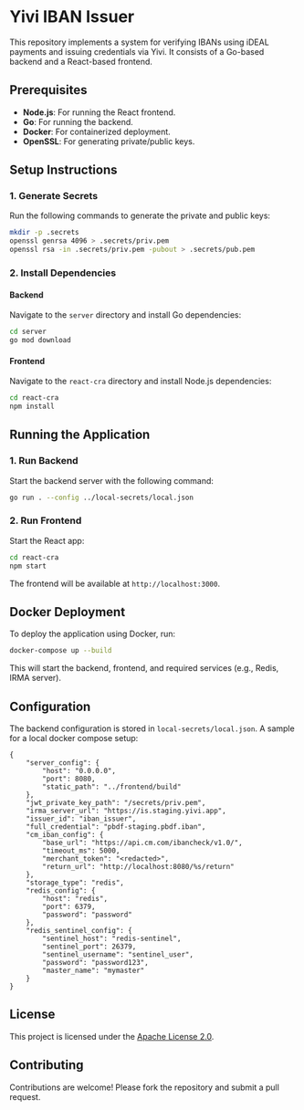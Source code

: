 # Yivi IBAN Issuer

This repository implements a system for verifying IBANs using iDEAL payments and issuing credentials via Yivi. It consists of a Go-based backend and a React-based frontend.

## Prerequisites

- **Node.js**: For running the React frontend.
- **Go**: For running the backend.
- **Docker**: For containerized deployment.
- **OpenSSL**: For generating private/public keys.

## Setup Instructions

### 1. Generate Secrets

Run the following commands to generate the private and public keys:

```bash
mkdir -p .secrets
openssl genrsa 4096 > .secrets/priv.pem
openssl rsa -in .secrets/priv.pem -pubout > .secrets/pub.pem
```

### 2. Install Dependencies

#### Backend
Navigate to the `server` directory and install Go dependencies:

```bash
cd server
go mod download
```

#### Frontend
Navigate to the `react-cra` directory and install Node.js dependencies:

```bash
cd react-cra
npm install
```

## Running the Application

### 1. Run Backend

Start the backend server with the following command:

```bash
go run . --config ../local-secrets/local.json
```

### 2. Run Frontend

Start the React app:

```bash
cd react-cra
npm start
```

The frontend will be available at `http://localhost:3000`.

## Docker Deployment

To deploy the application using Docker, run:

```bash
docker-compose up --build
```

This will start the backend, frontend, and required services (e.g., Redis, IRMA server).

## Configuration

The backend configuration is stored in `local-secrets/local.json`. A sample for a local docker compose setup:
```
{
    "server_config": {
        "host": "0.0.0.0",
        "port": 8080,
        "static_path": "../frontend/build"
    },
    "jwt_private_key_path": "/secrets/priv.pem",
    "irma_server_url": "https://is.staging.yivi.app",
    "issuer_id": "iban_issuer",
    "full_credential": "pbdf-staging.pbdf.iban",
    "cm_iban_config": {
        "base_url": "https://api.cm.com/ibancheck/v1.0/",
        "timeout_ms": 5000,
        "merchant_token": "<redacted>",
        "return_url": "http://localhost:8080/%s/return"
    },
    "storage_type": "redis",
    "redis_config": {
        "host": "redis",
        "port": 6379,
        "password": "password"
    },
    "redis_sentinel_config": {
        "sentinel_host": "redis-sentinel",
        "sentinel_port": 26379,
        "sentinel_username": "sentinel_user",
        "password": "password123",
        "master_name": "mymaster"
    }
}
```

## License

This project is licensed under the [Apache License 2.0](LICENSE).

## Contributing

Contributions are welcome! Please fork the repository and submit a pull request.